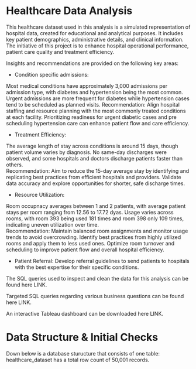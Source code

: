 # Healthcare Data Analysis

This healthcare dataset used in this analysis is a simulated representation of hospital data, created for educational and analytical purposes.
It includes key patient demographics, administrative details, and clinical information. The initiative of this project is to enhance hospital operational performance, patient care quality and treatment efficiency.

Insights and recommendations are provided on the following key areas:

- Condition specific admissions:

Most medical conditions have approximately 3,000 admissions per admission type, with diabetes and hypertension being the most common. Urgent admissions are more frequent for diabetes while hypertension cases tend to be scheduled as planned visits.
Recommendation: 
Align hospital staffing and resource planning with the most commonly treated conditions at each facility. Prioritizing readiness for urgent diabetic cases and pre scheduling hypertension care can enhance patient flow and care efficiency.

- Treatment Efficiency:

The average length of stay across conditions is around 15 days, though patient volume varies by diagnosis. No same-day discharges were observed, and some hospitals and doctors discharge patients faster than others.                         
Recommendation: Aim to reduce the 15-day average stay by identifying and replicating best practices from efficient hospitals and providers. Validate data accuracy and explore opportunities for shorter, safe discharge times.                     

- Resource Utilization:

Room occupnacy averages between 1 and 2 patients, with average patient stays per room ranging from 12.56 to 17.72 dyas. Usage varies across rooms, with room 393 being used 181 times and room 398 only 109 times, indicating uneven utilization over time.              
Recommendation: Maintain balanced room assignments and monitor usage trends to avoid overcrowding. Identify best practices from highly utilized rooms and apply them to less used ones. Optimize room turnover and scheduling to improve patient flow and overall hospital efficiency. 

- Patient Referral:
Develop referral guidelines to send patients to hospitals with the best expertise for their specific conditions.


The SQL queries used to inspect and clean the data for this analysis can be found here LINK.

Targeted SQL queries regarding various business questions can be found here LINK.

An interactive Tableau dashboard can be downloaded here LINK.

# Data Structure & Initial Checks 

Down below is a database sturucture that consists of one table: healthcare_dataset has a total row count of 50,001 records.




